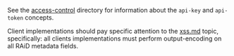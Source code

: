 See the [access-control](../access-control) directory for information about 
the `api-key` and `api-token` concepts.

Client implementations should pay specific attention to the 
[xss.md](../api-svc/xss.md) topic, specifically: all clients implementations 
must perform output-encoding on all RAiD metadata fields.  
